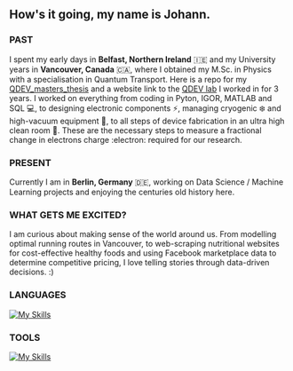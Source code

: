 ##  How's it going, my name is Johann. 

### PAST
I spent my early days in **Belfast, Northern Ireland** 🇮🇪 and my University years in **Vancouver, Canada** 🇨🇦, where I obtained my M.Sc. in Physics with a specialisation in Quantum Transport. Here is a repo for my [QDEV_masters_thesis](https://github.com/johann997/QDEV_masters_thesis) and a website link to the [QDEV lab](https://phas.ubc.ca/~qdev/?p=home) I worked in for 3 years. I worked on everything from coding in Pyton, IGOR, MATLAB and SQL 💻,  to designing electronic components ⚡, managing cryogenic ❄️ and high-vacuum equipment 🔩, to all steps of device fabrication in an ultra high clean room 🥼. These are the necessary steps to measure a fractional change in electrons charge :electron: required for our research.
</br>

### PRESENT
Currently I am in **Berlin, Germany** 🇩🇪, working on Data Science / Machine Learning projects and enjoying the centuries old history here. 

### WHAT GETS ME EXCITED?
I am curious about making sense of the world around us. From modelling optimal running routes in Vancouver, to web-scraping nutritional websites for cost-effective healthy foods and using Facebook marketplace data to determine competitive pricing, I love telling stories through data-driven decisions. :)

### LANGUAGES
[![My Skills](https://skillicons.dev/icons?i=py,matlab,r,php,latex,linux,bash,arduino)](https://skillicons.dev)

### TOOLS
[![My Skills](https://skillicons.dev/icons?i=git,mysql,sklearn,grafana,docker,anaconda,vscode,postgres,wordpress)](https://skillicons.dev)

